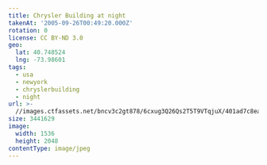 ```yaml
---
title: Chrysler Building at night
takenAt: '2005-09-26T00:49:20.000Z'
rotation: 0
license: CC BY-ND 3.0
geo:
  lat: 40.748524
  lng: -73.98601
tags:
  - usa
  - newyork
  - chryslerbuilding
  - night
url: >-
  //images.ctfassets.net/bncv3c2gt878/6cxug3Q26Qs2T5T9VTqjuX/401ad7c8eace7bb0f98d7c305d4ea6d4/chrysler-building-at-night_4324846659_o
size: 3441629
image:
  width: 1536
  height: 2048
contentType: image/jpeg
---
```


